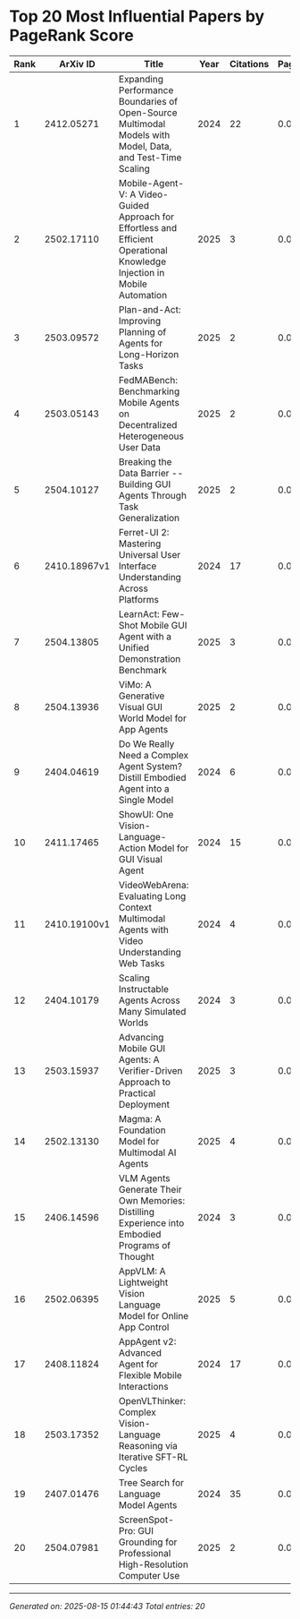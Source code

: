 # Top 20 Most Influential Papers by PageRank Score

|   Rank | ArXiv ID     | Title                                                                                                                     |   Year |   Citations |   PageRank |   Betweenness | Platforms                         |
|--------|--------------|---------------------------------------------------------------------------------------------------------------------------|--------|-------------|------------|---------------|-----------------------------------|
|      1 | 2412.05271   | Expanding Performance Boundaries of Open-Source Multimodal Models with Model, Data, and Test-Time Scaling                 |   2024 |          22 |   0.012942 |        0.0015 | Mobile, Desktop                   |
|      2 | 2502.17110   | Mobile-Agent-V: A Video-Guided Approach for Effortless and Efficient Operational Knowledge Injection in Mobile Automation |   2025 |           3 |   0.009771 |        0      | Android, iOS                      |
|      3 | 2503.09572   | Plan-and-Act: Improving Planning of Agents for Long-Horizon Tasks                                                         |   2025 |           2 |   0.009207 |        0      | Mobile, Web                       |
|      4 | 2503.05143   | FedMABench: Benchmarking Mobile Agents on Decentralized Heterogeneous User Data                                           |   2025 |           2 |   0.00907  |        0      | Mobile, iOS                       |
|      5 | 2504.10127   | Breaking the Data Barrier -- Building GUI Agents Through Task Generalization                                              |   2025 |           2 |   0.00748  |        0.0001 | Android, Web and Android (Mobile) |
|      6 | 2410.18967v1 | Ferret-UI 2: Mastering Universal User Interface Understanding Across Platforms                                            |   2024 |          17 |   0.007382 |        0.0035 | Android, iOS                      |
|      7 | 2504.13805   | LearnAct: Few-Shot Mobile GUI Agent with a Unified Demonstration Benchmark                                                |   2025 |           3 |   0.007173 |        0      | Mobile, iOS                       |
|      8 | 2504.13936   | ViMo: A Generative Visual GUI World Model for App Agents                                                                  |   2025 |           2 |   0.006917 |        0      | Mobile, Web                       |
|      9 | 2404.04619   | Do We Really Need a Complex Agent System? Distill Embodied Agent into a Single Model                                      |   2024 |           6 |   0.006597 |        0      | iOS, Mobile                       |
|     10 | 2411.17465   | ShowUI: One Vision-Language-Action Model for GUI Visual Agent                                                             |   2024 |          15 |   0.006166 |        0.0028 | Web, Mobile                       |
|     11 | 2410.19100v1 | VideoWebArena: Evaluating Long Context Multimodal Agents with Video Understanding Web Tasks                               |   2024 |           4 |   0.006159 |        0.0001 | Mobile, macOS                     |
|     12 | 2404.10179   | Scaling Instructable Agents Across Many Simulated Worlds                                                                  |   2024 |           3 |   0.005929 |        0      | Mobile, Desktop                   |
|     13 | 2503.15937   | Advancing Mobile GUI Agents: A Verifier-Driven Approach to Practical Deployment                                           |   2025 |           3 |   0.005925 |        0.0002 | Windows, Mobile                   |
|     14 | 2502.13130   | Magma: A Foundation Model for Multimodal AI Agents                                                                        |   2025 |           4 |   0.005725 |        0.0001 | Mobile, Robotics                  |
|     15 | 2406.14596   | VLM Agents Generate Their Own Memories: Distilling Experience into Embodied Programs of Thought                           |   2024 |           3 |   0.005503 |        0.0014 | Windows, Mobile                   |
|     16 | 2502.06395   | AppVLM: A Lightweight Vision Language Model for Online App Control                                                        |   2025 |           5 |   0.005496 |        0.0001 | Android, macOS                    |
|     17 | 2408.11824   | AppAgent v2: Advanced Agent for Flexible Mobile Interactions                                                              |   2024 |          17 |   0.005489 |        0.001  | Mobile, iOS                       |
|     18 | 2503.17352   | OpenVLThinker: Complex Vision-Language Reasoning via Iterative SFT-RL Cycles                                              |   2025 |           4 |   0.005304 |        0      | Mobile                            |
|     19 | 2407.01476   | Tree Search for Language Model Agents                                                                                     |   2024 |          35 |   0.005273 |        0.0039 | Mobile, macOS                     |
|     20 | 2504.07981   | ScreenSpot-Pro: GUI Grounding for Professional High-Resolution Computer Use                                               |   2025 |           2 |   0.005251 |        0.0001 | Mobile, Web                       |

---
*Generated on: 2025-08-15 01:44:43*
*Total entries: 20*
